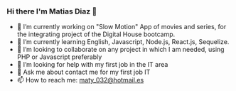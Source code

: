 ### Hi there I'm Matias Diaz 👋

<!--
**matidiaz032/matidiaz032** is a ✨ _special_ ✨ repository because its `README.md` (this file) appears on your GitHub profile.
-->

- 🔭 I’m currently working on "Slow Motion" App of movies and series, for the integrating project of the Digital House bootcamp.
- 🌱 I’m currently learning English, Javascript, Node.js, React.js, Sequelize.
- 👯 I’m looking to collaborate on any project in which I am needed, using PHP or Javascript preferably
- 🤔 I’m looking for help with my first job in the IT area
- 💬 Ask me about contact me for my first job IT
- 📫 How to reach me: maty_032@hotmail.es
<!-- - 😄 Pronouns: ...
- ⚡ Fun fact: ... -->
